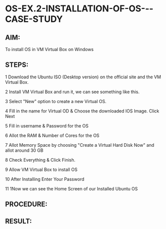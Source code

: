# OS-EX.2-INSTALLATION-OF-OS---CASE-STUDY

## AIM:
To install OS in VM Virtual Box on Windows

## STEPS:
1 Download the Ubuntu ISO (Desktop version) on the official site and the VM Virtual Box.

2 Install VM Virtual Box and run it, we can see something like this.

3 Select "New" option to create a new Virtual OS. 

4 Fill in the name for Virtual OD & Choose the downloaded IOS Image. Click Next 

5 Fill in username & Password for the OS 

6 Allot the RAM & Number of Cores for the OS 

7 Allot Memory Space by choosing "Create a Virtual Hard Disk Now" and allot around 30 GB 
 
8 Check Everything & Click Finish. 

9 Allow VM Virtual Box to install OS 

10 After Installing Enter Your Password 

11 1Now we can see the Home Screen of our Installed Ubuntu OS 

## PROCEDURE:


## RESULT:
